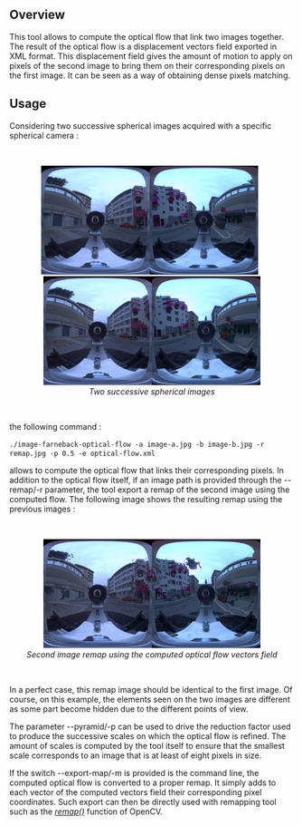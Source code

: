 ## Overview

This tool allows to compute the optical flow that link two images together. The result of the optical flow is a displacement vectors field exported in XML format. This displacement field gives the amount of motion to apply on pixels of the second image to bring them on their corresponding pixels on the first image. It can be seen as a way of obtaining dense pixels matching.

## Usage

Considering two successive spherical images acquired with a specific spherical camera : 

<br />
<p align="center">
<img src="https://github.com/nils-hamel/image-suite/blob/master/src/image-farneback-optical-flow/doc/image-a.jpg?raw=true" width="384">
&nbsp;
<img src="https://github.com/nils-hamel/image-suite/blob/master/src/image-farneback-optical-flow/doc/image-b.jpg?raw=true" width="384">
<br />
<i>Two successive spherical images</i>
</p>
<br />

the following command :

    ./image-farneback-optical-flow -a image-a.jpg -b image-b.jpg -r remap.jpg -p 0.5 -e optical-flow.xml

allows to compute the optical flow that links their corresponding pixels. In addition to the optical flow itself, if an image path is provided through the --remap/-r parameter, the tool export a remap of the second image using the computed flow. The following image shows the resulting remap using the previous images :

<br />
<p align="center">
<img src="https://github.com/nils-hamel/image-suite/blob/master/src/image-farneback-optical-flow/doc/remap.jpg?raw=true" width="384">
<br />
<i>Second image remap using the computed optical flow vectors field</i>
</p>
<br />

In a perfect case, this remap image should be identical to the first image. Of course, on this example, the elements seen on the two images are different as some part become hidden due to the different points of view.

The parameter --pyramid/-p can be used to drive the reduction factor used to produce the successive scales on which the optical flow is refined. The amount of scales is computed by the tool itself to ensure that the smallest scale corresponds to an image that is at least of eight pixels in size.

If the switch --export-map/-m is provided is the command line, the computed optical flow is converted to a proper remap. It simply adds to each vector of the computed vectors field their corresponding pixel coordinates. Such export can then be directly used with remapping tool such as the [_remap()_](https://docs.opencv.org/2.4/modules/imgproc/doc/geometric_transformations.html?highlight=remap#remap) function of OpenCV.
